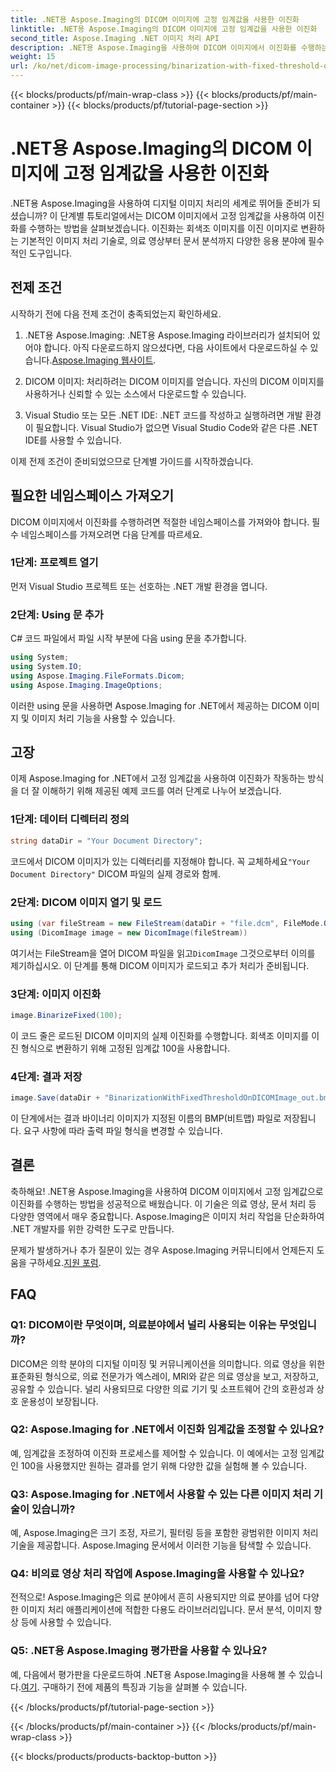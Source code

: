 ```yaml
---
title: .NET용 Aspose.Imaging의 DICOM 이미지에 고정 임계값을 사용한 이진화
linktitle: .NET용 Aspose.Imaging의 DICOM 이미지에 고정 임계값을 사용한 이진화
second_title: Aspose.Imaging .NET 이미지 처리 API
description: .NET용 Aspose.Imaging을 사용하여 DICOM 이미지에서 이진화를 수행하는 방법을 알아보세요. 코드 예제가 포함된 단계별 가이드입니다.
weight: 15
url: /ko/net/dicom-image-processing/binarization-with-fixed-threshold-on-dicom-image/
---
```


{{< blocks/products/pf/main-wrap-class >}}
{{< blocks/products/pf/main-container >}}
{{< blocks/products/pf/tutorial-page-section >}}

# .NET용 Aspose.Imaging의 DICOM 이미지에 고정 임계값을 사용한 이진화

.NET용 Aspose.Imaging을 사용하여 디지털 이미지 처리의 세계로 뛰어들 준비가 되셨습니까? 이 단계별 튜토리얼에서는 DICOM 이미지에서 고정 임계값을 사용하여 이진화를 수행하는 방법을 살펴보겠습니다. 이진화는 회색조 이미지를 이진 이미지로 변환하는 기본적인 이미지 처리 기술로, 의료 영상부터 문서 분석까지 다양한 응용 분야에 필수적인 도구입니다.

## 전제 조건

시작하기 전에 다음 전제 조건이 충족되었는지 확인하세요.

1.  .NET용 Aspose.Imaging: .NET용 Aspose.Imaging 라이브러리가 설치되어 있어야 합니다. 아직 다운로드하지 않으셨다면, 다음 사이트에서 다운로드하실 수 있습니다.[Aspose.Imaging 웹사이트](https://releases.aspose.com/imaging/net/).

2. DICOM 이미지: 처리하려는 DICOM 이미지를 얻습니다. 자신의 DICOM 이미지를 사용하거나 신뢰할 수 있는 소스에서 다운로드할 수 있습니다.

3. Visual Studio 또는 모든 .NET IDE: .NET 코드를 작성하고 실행하려면 개발 환경이 필요합니다. Visual Studio가 없으면 Visual Studio Code와 같은 다른 .NET IDE를 사용할 수 있습니다.

이제 전제 조건이 준비되었으므로 단계별 가이드를 시작하겠습니다.

## 필요한 네임스페이스 가져오기

DICOM 이미지에서 이진화를 수행하려면 적절한 네임스페이스를 가져와야 합니다. 필수 네임스페이스를 가져오려면 다음 단계를 따르세요.

### 1단계: 프로젝트 열기

먼저 Visual Studio 프로젝트 또는 선호하는 .NET 개발 환경을 엽니다.

### 2단계: Using 문 추가

C# 코드 파일에서 파일 시작 부분에 다음 using 문을 추가합니다.

```csharp
using System;
using System.IO;
using Aspose.Imaging.FileFormats.Dicom;
using Aspose.Imaging.ImageOptions;
```

이러한 using 문을 사용하면 Aspose.Imaging for .NET에서 제공하는 DICOM 이미지 및 이미지 처리 기능을 사용할 수 있습니다.

## 고장

이제 Aspose.Imaging for .NET에서 고정 임계값을 사용하여 이진화가 작동하는 방식을 더 잘 이해하기 위해 제공된 예제 코드를 여러 단계로 나누어 보겠습니다.

### 1단계: 데이터 디렉터리 정의

```csharp
string dataDir = "Your Document Directory";
```

 코드에서 DICOM 이미지가 있는 디렉터리를 지정해야 합니다. 꼭 교체하세요`"Your Document Directory"` DICOM 파일의 실제 경로와 함께.

### 2단계: DICOM 이미지 열기 및 로드

```csharp
using (var fileStream = new FileStream(dataDir + "file.dcm", FileMode.Open, FileAccess.Read))
using (DicomImage image = new DicomImage(fileStream))
```

 여기서는 FileStream을 열어 DICOM 파일을 읽고`DicomImage` 그것으로부터 이의를 제기하십시오. 이 단계를 통해 DICOM 이미지가 로드되고 추가 처리가 준비됩니다.

### 3단계: 이미지 이진화

```csharp
image.BinarizeFixed(100);
```

이 코드 줄은 로드된 DICOM 이미지의 실제 이진화를 수행합니다. 회색조 이미지를 이진 형식으로 변환하기 위해 고정된 임계값 100을 사용합니다.

### 4단계: 결과 저장

```csharp
image.Save(dataDir + "BinarizationWithFixedThresholdOnDICOMImage_out.bmp", new BmpOptions());
```

이 단계에서는 결과 바이너리 이미지가 지정된 이름의 BMP(비트맵) 파일로 저장됩니다. 요구 사항에 따라 출력 파일 형식을 변경할 수 있습니다.

## 결론

축하해요! .NET용 Aspose.Imaging을 사용하여 DICOM 이미지에서 고정 임계값으로 이진화를 수행하는 방법을 성공적으로 배웠습니다. 이 기술은 의료 영상, 문서 처리 등 다양한 영역에서 매우 중요합니다. Aspose.Imaging은 이미지 처리 작업을 단순화하여 .NET 개발자를 위한 강력한 도구로 만듭니다.

문제가 발생하거나 추가 질문이 있는 경우 Aspose.Imaging 커뮤니티에서 언제든지 도움을 구하세요.[지원 포럼](https://forum.aspose.com/).

## FAQ

### Q1: DICOM이란 무엇이며, 의료분야에서 널리 사용되는 이유는 무엇입니까?

DICOM은 의학 분야의 디지털 이미징 및 커뮤니케이션을 의미합니다. 의료 영상을 위한 표준화된 형식으로, 의료 전문가가 엑스레이, MRI와 같은 의료 영상을 보고, 저장하고, 공유할 수 있습니다. 널리 사용되므로 다양한 의료 기기 및 소프트웨어 간의 호환성과 상호 운용성이 보장됩니다.

### Q2: Aspose.Imaging for .NET에서 이진화 임계값을 조정할 수 있나요?

예, 임계값을 조정하여 이진화 프로세스를 제어할 수 있습니다. 이 예에서는 고정 임계값인 100을 사용했지만 원하는 결과를 얻기 위해 다양한 값을 실험해 볼 수 있습니다.

### Q3: Aspose.Imaging for .NET에서 사용할 수 있는 다른 이미지 처리 기술이 있습니까?

예, Aspose.Imaging은 크기 조정, 자르기, 필터링 등을 포함한 광범위한 이미지 처리 기술을 제공합니다. Aspose.Imaging 문서에서 이러한 기능을 탐색할 수 있습니다.

### Q4: 비의료 영상 처리 작업에 Aspose.Imaging을 사용할 수 있나요?

전적으로! Aspose.Imaging은 의료 분야에서 흔히 사용되지만 의료 분야를 넘어 다양한 이미지 처리 애플리케이션에 적합한 다용도 라이브러리입니다. 문서 분석, 이미지 향상 등에 사용할 수 있습니다.

### Q5: .NET용 Aspose.Imaging 평가판을 사용할 수 있나요?

 예, 다음에서 평가판을 다운로드하여 .NET용 Aspose.Imaging을 사용해 볼 수 있습니다.[여기](https://releases.aspose.com/). 구매하기 전에 제품의 특징과 기능을 살펴볼 수 있습니다.

{{< /blocks/products/pf/tutorial-page-section >}}

{{< /blocks/products/pf/main-container >}}
{{< /blocks/products/pf/main-wrap-class >}}

{{< blocks/products/products-backtop-button >}}
